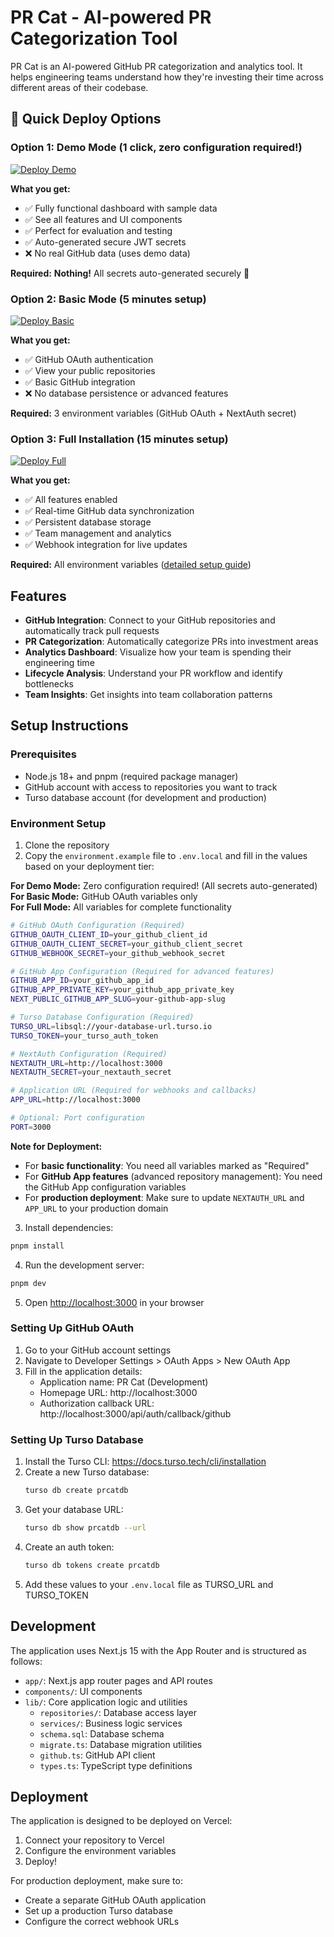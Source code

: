 # PR Cat - AI-powered PR Categorization Tool

PR Cat is an AI-powered GitHub PR categorization and analytics tool. It helps engineering teams understand how they're investing their time across different areas of their codebase.

## 🚀 Quick Deploy Options

### Option 1: Demo Mode (1 click, zero configuration required!)
[![Deploy Demo](https://vercel.com/button)](https://vercel.com/new/clone?repository-url=https%3A%2F%2Fgithub.com%2Fvorcigernix%2Fpr_cat&project-name=pr-cat-demo&repository-name=pr-cat)

**What you get:**
- ✅ Fully functional dashboard with sample data
- ✅ See all features and UI components  
- ✅ Perfect for evaluation and testing
- ✅ Auto-generated secure JWT secrets
- ❌ No real GitHub data (uses demo data)

**Required:** **Nothing!** All secrets auto-generated securely 🎉

### Option 2: Basic Mode (5 minutes setup)
[![Deploy Basic](https://vercel.com/button)](https://vercel.com/new/clone?repository-url=https%3A%2F%2Fgithub.com%2Fvorcigernix%2Fpr_cat&env=GITHUB_OAUTH_CLIENT_ID,GITHUB_OAUTH_CLIENT_SECRET,NEXTAUTH_SECRET&envDescription=Basic%20GitHub%20integration&envLink=https%3A%2F%2Fgithub.com%2Fvorcigernix%2Fpr_cat%23environment-setup&project-name=pr-cat-basic&repository-name=pr-cat)

**What you get:**
- ✅ GitHub OAuth authentication
- ✅ View your public repositories
- ✅ Basic GitHub integration
- ❌ No database persistence or advanced features

**Required:** 3 environment variables (GitHub OAuth + NextAuth secret)

### Option 3: Full Installation (15 minutes setup)
[![Deploy Full](https://vercel.com/button)](https://vercel.com/new/clone?repository-url=https%3A%2F%2Fgithub.com%2Fvorcigernix%2Fpr_cat&env=GITHUB_OAUTH_CLIENT_ID,GITHUB_OAUTH_CLIENT_SECRET,GITHUB_WEBHOOK_SECRET,GITHUB_APP_ID,GITHUB_APP_PRIVATE_KEY,NEXT_PUBLIC_GITHUB_APP_SLUG,TURSO_URL,TURSO_TOKEN,NEXTAUTH_SECRET&envDescription=Complete%20setup%20with%20all%20features&envLink=https%3A%2F%2Fgithub.com%2Fvorcigernix%2Fpr_cat%23environment-setup&project-name=pr-cat&repository-name=pr-cat)

**What you get:**
- ✅ All features enabled
- ✅ Real-time GitHub data synchronization  
- ✅ Persistent database storage
- ✅ Team management and analytics
- ✅ Webhook integration for live updates

**Required:** All environment variables ([detailed setup guide](#environment-setup))

## Features

- **GitHub Integration**: Connect to your GitHub repositories and automatically track pull requests
- **PR Categorization**: Automatically categorize PRs into investment areas
- **Analytics Dashboard**: Visualize how your team is spending their engineering time
- **Lifecycle Analysis**: Understand your PR workflow and identify bottlenecks
- **Team Insights**: Get insights into team collaboration patterns

## Setup Instructions

### Prerequisites

- Node.js 18+ and pnpm (required package manager)
- GitHub account with access to repositories you want to track
- Turso database account (for development and production)

### Environment Setup

1. Clone the repository
2. Copy the `environment.example` file to `.env.local` and fill in the values based on your deployment tier:

**For Demo Mode:** Zero configuration required! (All secrets auto-generated)  
**For Basic Mode:** GitHub OAuth variables only  
**For Full Mode:** All variables for complete functionality

```bash
# GitHub OAuth Configuration (Required)
GITHUB_OAUTH_CLIENT_ID=your_github_client_id
GITHUB_OAUTH_CLIENT_SECRET=your_github_client_secret
GITHUB_WEBHOOK_SECRET=your_github_webhook_secret

# GitHub App Configuration (Required for advanced features)
GITHUB_APP_ID=your_github_app_id
GITHUB_APP_PRIVATE_KEY=your_github_app_private_key
NEXT_PUBLIC_GITHUB_APP_SLUG=your-github-app-slug

# Turso Database Configuration (Required)
TURSO_URL=libsql://your-database-url.turso.io
TURSO_TOKEN=your_turso_auth_token

# NextAuth Configuration (Required)
NEXTAUTH_URL=http://localhost:3000
NEXTAUTH_SECRET=your_nextauth_secret

# Application URL (Required for webhooks and callbacks)
APP_URL=http://localhost:3000

# Optional: Port configuration
PORT=3000
```

**Note for Deployment:**
- For **basic functionality**: You need all variables marked as "Required"
- For **GitHub App features** (advanced repository management): You need the GitHub App configuration variables
- For **production deployment**: Make sure to update `NEXTAUTH_URL` and `APP_URL` to your production domain

3. Install dependencies:

```bash
pnpm install
```

4. Run the development server:

```bash
pnpm dev
```

5. Open [http://localhost:3000](http://localhost:3000) in your browser

### Setting Up GitHub OAuth

1. Go to your GitHub account settings
2. Navigate to Developer Settings > OAuth Apps > New OAuth App
3. Fill in the application details:
   - Application name: PR Cat (Development)
   - Homepage URL: http://localhost:3000
   - Authorization callback URL: http://localhost:3000/api/auth/callback/github

### Setting Up Turso Database

1. Install the Turso CLI: https://docs.turso.tech/cli/installation
2. Create a new Turso database:
   ```bash
   turso db create prcatdb
   ```
3. Get your database URL:
   ```bash
   turso db show prcatdb --url
   ```
4. Create an auth token:
   ```bash
   turso db tokens create prcatdb
   ```
5. Add these values to your `.env.local` file as TURSO_URL and TURSO_TOKEN

## Development

The application uses Next.js 15 with the App Router and is structured as follows:

- `app/`: Next.js app router pages and API routes
- `components/`: UI components
- `lib/`: Core application logic and utilities
  - `repositories/`: Database access layer
  - `services/`: Business logic services
  - `schema.sql`: Database schema
  - `migrate.ts`: Database migration utilities
  - `github.ts`: GitHub API client
  - `types.ts`: TypeScript type definitions

## Deployment

The application is designed to be deployed on Vercel:

1. Connect your repository to Vercel
2. Configure the environment variables
3. Deploy!

For production deployment, make sure to:
- Create a separate GitHub OAuth application
- Set up a production Turso database
- Configure the correct webhook URLs

